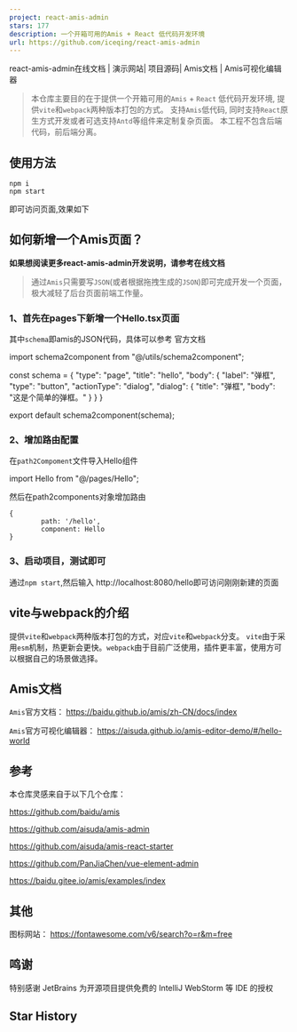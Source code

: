 ```yaml
---
project: react-amis-admin
stars: 177
description: 一个开箱可用的Amis + React 低代码开发环境
url: https://github.com/iceqing/react-amis-admin
---
```


react-amis-admin在线文档 | 演示网站| 项目源码| Amis文档 | Amis可视化编辑器

> 本仓库主要目的在于提供一个开箱可用的`Amis` + `React` 低代码开发环境, 提供`vite`和`webpack`两种版本打包的方式。 支持`Amis`低代码, 同时支持`React`原生方式开发或者可选支持`Antd`等组件来定制复杂页面。 本工程不包含后端代码，前后端分离。

使用方法
----

```
npm i
npm start
```

即可访问页面,效果如下

如何新增一个Amis页面？
-------------

**如果想阅读更多react-amis-admin开发说明，请参考在线文档**

> 通过`Amis`只需要写`JSON`(或者根据拖拽生成的`JSON`)即可完成开发一个页面，极大减轻了后台页面前端工作量。

### 1、首先在pages下新增一个Hello.tsx页面

其中`schema`即amis的JSON代码，具体可以参考 官方文档

import schema2component from "@/utils/schema2component";

const schema \= {
    "type": "page",
    "title": "hello",
    "body": {
        "label": "弹框",
        "type": "button",
        "actionType": "dialog",
        "dialog": {
            "title": "弹框",
            "body": "这是个简单的弹框。"
        }
    }
}

export default schema2component(schema);

### 2、增加路由配置

在`path2Compoment`文件导入Hello组件

import Hello from "@/pages/Hello";

然后在path2components对象增加路由

```
{
        path: '/hello',
        component: Hello
}
```

### 3、启动项目，测试即可

通过`npm start`,然后输入 http://localhost:8080/hello即可访问刚刚新建的页面

vite与webpack的介绍
---------------

提供`vite`和`webpack`两种版本打包的方式，对应`vite`和`webpack`分支。 `vite`由于采用`esm`机制，热更新会更快。`webpack`由于目前广泛使用，插件更丰富，使用方可以根据自己的场景做选择。

Amis文档
------

`Amis`官方文档： https://baidu.github.io/amis/zh-CN/docs/index

`Amis`官方可视化编辑器： https://aisuda.github.io/amis-editor-demo/#/hello-world

参考
--

本仓库灵感来自于以下几个仓库：

https://github.com/baidu/amis

https://github.com/aisuda/amis-admin

https://github.com/aisuda/amis-react-starter

https://github.com/PanJiaChen/vue-element-admin

https://baidu.gitee.io/amis/examples/index

其他
--

图标网站： https://fontawesome.com/v6/search?o=r&m=free

鸣谢
--

特别感谢 JetBrains 为开源项目提供免费的 IntelliJ WebStorm 等 IDE 的授权  

Star History
------------
